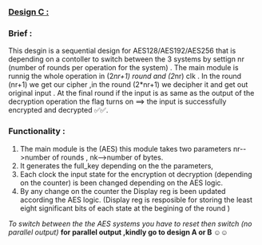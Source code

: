 ### **[Design C :](https://github.com/Abdelrahman-Adel610/Full_AES-Verilog/tree/master/Full_AES%20design%20C)**
### Brief :
This desgin is a sequential design for AES128/AES192/AES256 that is depending on a contoller to switch between the 3 systems by settign nr (number of rounds per operation for the system) .
The main module is runnig the whole operation in (2*nr+1) round and (2*nr) clk .
In the round (nr+1)  we get our cipher ,in the round (2*nr+1) we decipher it and get out original input .
At the final round if the input is as same as the output of the decryption operation the flag turns on ==> the input is successfully encrypted and decrypted  :white_check_mark::white_check_mark:.  
### Functionality :
1. The main module is the (AES) this module takes two parameters nr-->number of rounds , nk-->number of bytes.
2. It generates the full_key depending on the the parameters,
3. Each clock the input state for the encryption ot decryption (depending on the counter) is been changed depending on the AES logic.
4. By any change on the counter the Display reg is been updated according the AES logic. (Display reg is resposible for storing the least eight significant bits of each state at the begining of the round )

_To switch between the the AES systems you have to reset then switch (no parallel output)_
**for parallel output ,kindly go to design A or B :relaxed::relaxed:**
